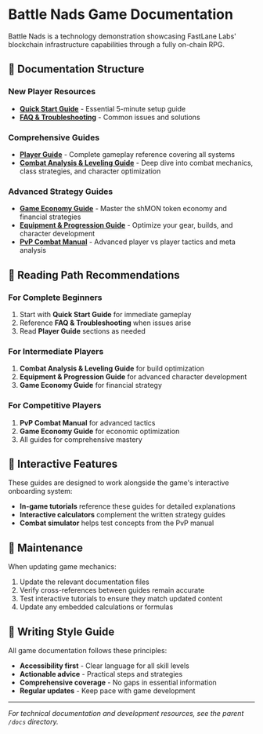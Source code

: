 # Battle Nads Game Documentation

Battle Nads is a technology demonstration showcasing FastLane Labs' blockchain infrastructure capabilities through a fully on-chain RPG.

## 📖 Documentation Structure

### New Player Resources
- **[Quick Start Guide](quick-start-guide.md)** - Essential 5-minute setup guide
- **[FAQ & Troubleshooting](faq-troubleshooting.md)** - Common issues and solutions

### Comprehensive Guides
- **[Player Guide](player-guide.md)** - Complete gameplay reference covering all systems
- **[Combat Analysis & Leveling Guide](combat-analysis-and-leveling-guide.md)** - Deep dive into combat mechanics, class strategies, and character optimization

### Advanced Strategy Guides
- **[Game Economy Guide](game-economy-guide.md)** - Master the shMON token economy and financial strategies
- **[Equipment & Progression Guide](equipment-progression-guide.md)** - Optimize your gear, builds, and character development
- **[PvP Combat Manual](pvp-combat-manual.md)** - Advanced player vs player tactics and meta analysis

## 🎯 Reading Path Recommendations

### For Complete Beginners
1. Start with **Quick Start Guide** for immediate gameplay
2. Reference **FAQ & Troubleshooting** when issues arise
3. Read **Player Guide** sections as needed

### For Intermediate Players
1. **Combat Analysis & Leveling Guide** for build optimization
2. **Equipment & Progression Guide** for advanced character development
3. **Game Economy Guide** for financial strategy

### For Competitive Players
1. **PvP Combat Manual** for advanced tactics
2. **Game Economy Guide** for economic optimization
3. All guides for comprehensive mastery

## 📱 Interactive Features

These guides are designed to work alongside the game's interactive onboarding system:

- **In-game tutorials** reference these guides for detailed explanations
- **Interactive calculators** complement the written strategy guides
- **Combat simulator** helps test concepts from the PvP manual

## 🔄 Maintenance

When updating game mechanics:
1. Update the relevant documentation files
2. Verify cross-references between guides remain accurate
3. Test interactive tutorials to ensure they match updated content
4. Update any embedded calculations or formulas

## 📝 Writing Style Guide

All game documentation follows these principles:
- **Accessibility first** - Clear language for all skill levels
- **Actionable advice** - Practical steps and strategies
- **Comprehensive coverage** - No gaps in essential information
- **Regular updates** - Keep pace with game development

---

*For technical documentation and development resources, see the parent `/docs` directory.*